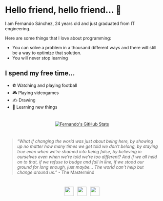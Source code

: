# **Hello friend, hello friend... 🤖** 


I am Fernando Sánchez, 24 years old and just graduated from IT engineering.

Here are some things that I love about programming:

* You can solve a problem in a thousand different ways and there will still be a way to optimize that solution.
* You will never stop learning

## **I spend my free time...**

* ⚽ Watching and playing football
* 🎮 Playing videogames
* ✍ Drawing 
* 🧠 Learning new things 

#

<p align="center">
    <a href="https://github.com/fgsanlop">
        <img align="center" src="https://github-readme-stats.vercel.app/api/top-langs/?username=fgsanlop&show_icons=true&show_owner=true&line_height=27&count_private=true&title_color=66fcf1&text_color=c5c6c7&icon_color=0b0c10&bg_color=DEG,0b0c10,1f2833&layout=compact" alt="Fernando's GitHub Stats" />
    </a>
</p>

#

> _“What if changing the world was just about being here, by showing up no matter how many times we get told we don’t belong, by staying true even when we’re shamed into being false, by believing in ourselves even when we’re told we’re too different? And if we all held on to that, if we refuse to budge and fall in line, if we stood our ground for long enough, just maybe… The world can’t help but change around us.”_ - The Mastermind

#

<p style="margin-top:1.3em" align="center">
    <a href="mailto:sanchez.lopez@gmail.com"><img height="30" src="https://camo.githubusercontent.com/4a3dd8d10a27c272fd04b2ce8ed1a130606f95ea6a76b5e19ce8b642faa18c27/68747470733a2f2f6564656e742e6769746875622e696f2f537570657254696e7949636f6e732f696d616765732f7376672f676d61696c2e737667"></a>&nbsp;&nbsp;
    <a href="https://www.linkedin.com/in/fgsanlop/"><img height="30" src="https://camo.githubusercontent.com/c8a9c5b414cd812ad6a97a46c29af67239ddaeae08c41724ff7d945fb4c047e5/68747470733a2f2f6564656e742e6769746875622e696f2f537570657254696e7949636f6e732f696d616765732f7376672f6c696e6b6564696e2e737667"></a>&nbsp;&nbsp;
    <a href="https://www.instagram.com/fgsl182"><img height="30" src="https://camo.githubusercontent.com/c9dacf0f25a1489fdbc6c0d2b41cda58b77fa210a13a886d6f99e027adfbd358/68747470733a2f2f6564656e742e6769746875622e696f2f537570657254696e7949636f6e732f696d616765732f7376672f696e7374616772616d2e737667"></a>
</p>
